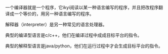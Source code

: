 一个编译器就是一个程序，它ikyi阅读以某一种语言编写的程序，并且把改程序翻译成一个等价的，用另一种语言编写的程序。

解释器（interpreter）是另一种常见的语言处理器。

典型的编译型语言是c/c++，他们在编译过程中成成目标平台的指令。

典型的解释型语言是java/python，他们在运行过程中才会生成目标平台的指令。

